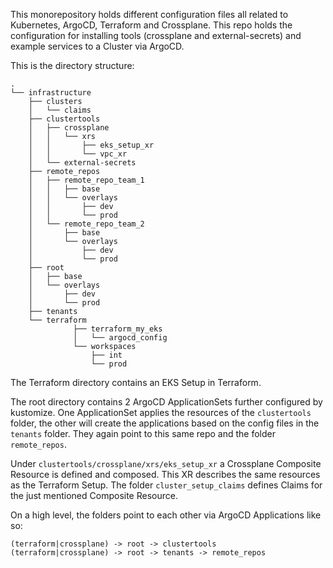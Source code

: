 This monorepository holds different configuration files all related to Kubernetes, ArgoCD, Terraform and Crossplane.
This repo holds the configuration for installing tools (crossplane and external-secrets) and example services to a
Cluster via ArgoCD.

This is the directory structure:
```
.
└── infrastructure
    ├── clusters
    │   └── claims
    ├── clustertools
    │   ├── crossplane
    │   │   └── xrs
    │   │       ├── eks_setup_xr
    │   │       └── vpc_xr
    │   └── external-secrets
    ├── remote_repos
    │   ├── remote_repo_team_1
    │   │   ├── base
    │   │   └── overlays
    │   │       ├── dev
    │   │       └── prod
    │   └── remote_repo_team_2
    │       ├── base
    │       └── overlays
    │           ├── dev
    │           └── prod
    ├── root
    │   ├── base
    │   └── overlays
    │       ├── dev
    │       └── prod
    ├── tenants
    └── terraform
              ├── terraform_my_eks
              │   └── argocd_config
              └── workspaces
                  ├── int
                  └── prod
```
The Terraform directory contains an EKS Setup in Terraform. 

The root directory contains 2 ArgoCD ApplicationSets further configured by kustomize.
One ApplicationSet applies the resources of the `clustertools` folder, the other will create the applications based on the
config files in the `tenants` folder. They again point to this same repo and the folder `remote_repos`.

Under `clustertools/crossplane/xrs/eks_setup_xr` a Crossplane Composite Resource is defined and composed.
This XR describes the same resources as the Terraform Setup.
The folder `cluster_setup_claims` defines Claims for the just mentioned Composite Resource.

On a high level, the folders point to each other via ArgoCD Applications like so:
```
(terraform|crossplane) -> root -> clustertools
(terraform|crossplane) -> root -> tenants -> remote_repos
```
